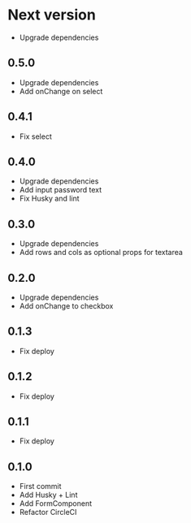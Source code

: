 # Next version
+ Upgrade dependencies

## 0.5.0
+ Upgrade dependencies
+ Add onChange on select

## 0.4.1
+ Fix select

## 0.4.0
+ Upgrade dependencies
+ Add input password text
+ Fix Husky and lint

## 0.3.0
+ Upgrade dependencies
+ Add rows and cols as optional props for textarea

## 0.2.0
+ Upgrade dependencies
+ Add onChange to checkbox

## 0.1.3
+ Fix deploy

## 0.1.2
+ Fix deploy

## 0.1.1
+ Fix deploy

## 0.1.0
+ First commit
+ Add Husky + Lint
+ Add FormComponent
+ Refactor CircleCI